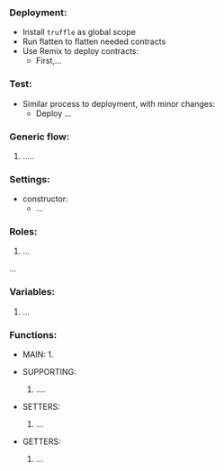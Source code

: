 ### Deployment:
 - Install `truffle` as global scope
 - Run flatten to flatten needed contracts
 - Use Remix to deploy contracts:
    + First,...

### Test:
 - Similar process to deployment, with minor changes:
    + Deploy ...
  
### Generic flow:
  1. .....
  

### Settings:
- constructor:
    + ...

### Roles:
  1. ...

...

### Variables:
  1. ...

### Functions:
- MAIN:
   1. 

- SUPPORTING:
    1. ....

- SETTERS:
    1. ...

- GETTERS:
    1. ...

